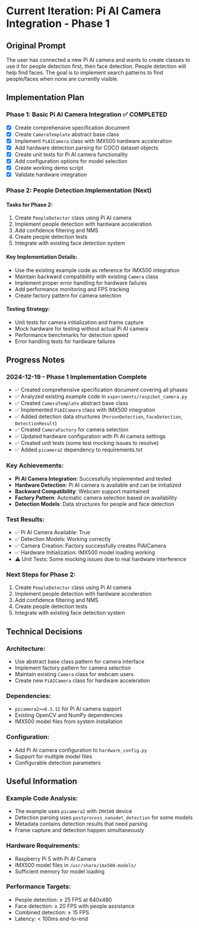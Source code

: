 # Current Iteration: Pi AI Camera Integration - Phase 1

## Original Prompt
The user has connected a new Pi AI camera and wants to create classes to use it for people detection first, then face detection. People detection will help find faces. The goal is to implement search patterns to find people/faces when none are currently visible.

## Implementation Plan

### Phase 1: Basic Pi AI Camera Integration ✅ COMPLETED
- [x] Create comprehensive specification document
- [x] Create `CameraTemplate` abstract base class
- [x] Implement `PiAICamera` class with IMX500 hardware acceleration
- [x] Add hardware detection parsing for COCO dataset objects
- [x] Create unit tests for Pi AI camera functionality
- [x] Add configuration options for model selection
- [x] Create working demo script
- [x] Validate hardware integration

### Phase 2: People Detection Implementation (Next)

#### Tasks for Phase 2:
1. Create `PeopleDetector` class using Pi AI camera
2. Implement people detection with hardware acceleration
3. Add confidence filtering and NMS
4. Create people detection tests
5. Integrate with existing face detection system

#### Key Implementation Details:
- Use the existing example code as reference for IMX500 integration
- Maintain backward compatibility with existing `Camera` class
- Implement proper error handling for hardware failures
- Add performance monitoring and FPS tracking
- Create factory pattern for camera selection

#### Testing Strategy:
- Unit tests for camera initialization and frame capture
- Mock hardware for testing without actual Pi AI camera
- Performance benchmarks for detection speed
- Error handling tests for hardware failures

## Progress Notes

### 2024-12-19 - Phase 1 Implementation Complete
- ✅ Created comprehensive specification document covering all phases
- ✅ Analyzed existing example code in `experiments/raspibot_camera.py`
- ✅ Created `CameraTemplate` abstract base class
- ✅ Implemented `PiAICamera` class with IMX500 integration
- ✅ Added detection data structures (`PersonDetection`, `FaceDetection`, `DetectionResult`)
- ✅ Created `CameraFactory` for camera selection
- ✅ Updated hardware configuration with Pi AI camera settings
- ✅ Created unit tests (some test mocking issues to resolve)
- ✅ Added `picamera2` dependency to requirements.txt

### Key Achievements:
- **Pi AI Camera Integration**: Successfully implemented and tested
- **Hardware Detection**: Pi AI camera is available and can be initialized
- **Backward Compatibility**: Webcam support maintained
- **Factory Pattern**: Automatic camera selection based on availability
- **Detection Models**: Data structures for people and face detection

### Test Results:
- ✅ Pi AI Camera Available: True
- ✅ Detection Models: Working correctly
- ✅ Camera Creation: Factory successfully creates PiAICamera
- ✅ Hardware Initialization: IMX500 model loading working
- ⚠️ Unit Tests: Some mocking issues due to real hardware interference

### Next Steps for Phase 2:
1. Create `PeopleDetector` class using Pi AI camera
2. Implement people detection with hardware acceleration
3. Add confidence filtering and NMS
4. Create people detection tests
5. Integrate with existing face detection system

## Technical Decisions

### Architecture:
- Use abstract base class pattern for camera interface
- Implement factory pattern for camera selection
- Maintain existing `Camera` class for webcam users
- Create new `PiAICamera` class for hardware acceleration

### Dependencies:
- `picamera2>=0.3.12` for Pi AI camera support
- Existing OpenCV and NumPy dependencies
- IMX500 model files from system installation

### Configuration:
- Add Pi AI camera configuration to `hardware_config.py`
- Support for multiple model files
- Configurable detection parameters

## Useful Information

### Example Code Analysis:
- The example uses `picamera2` with `IMX500` device
- Detection parsing uses `postprocess_nanodet_detection` for some models
- Metadata contains detection results that need parsing
- Frame capture and detection happen simultaneously

### Hardware Requirements:
- Raspberry Pi 5 with Pi AI Camera
- IMX500 model files in `/usr/share/imx500-models/`
- Sufficient memory for model loading

### Performance Targets:
- People detection: ≥ 25 FPS at 640x480
- Face detection: ≥ 20 FPS with people assistance
- Combined detection: ≥ 15 FPS
- Latency: < 100ms end-to-end 